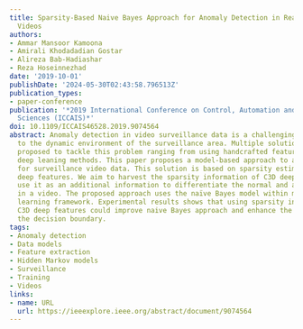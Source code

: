```yaml
---
title: Sparsity-Based Naive Bayes Approach for Anomaly Detection in Real Surveillance
  Videos
authors:
- Ammar Mansoor Kamoona
- Amirali Khodadadian Gostar
- Alireza Bab-Hadiashar
- Reza Hoseinnezhad
date: '2019-10-01'
publishDate: '2024-05-30T02:43:58.796513Z'
publication_types:
- paper-conference
publication: '*2019 International Conference on Control, Automation and Information
  Sciences (ICCAIS)*'
doi: 10.1109/ICCAIS46528.2019.9074564
abstract: Anomaly detection in video surveillance data is a challenging tasks due
  to the dynamic environment of the surveillance area. Multiple solutions have been
  proposed to tackle this problem ranging from using handcrafted features to end-to-end
  deep leaning methods. This paper proposes a model-based approach to anomaly detection
  for surveillance video data. This solution is based on sparsity estimation of pre-trained
  deep features. We aim to harvest the sparsity information of C3D deep features and
  use it as an additional information to differentiate the normal and anomalous event
  in a video. The proposed approach uses the naïve Bayes model within multiple instance
  learning framework. Experimental results shows that using sparsity information of
  C3D deep features could improve naive Bayes approach and enhance the accuracy of
  the decision boundary.
tags:
- Anomaly detection
- Data models
- Feature extraction
- Hidden Markov models
- Surveillance
- Training
- Videos
links:
- name: URL
  url: https://ieeexplore.ieee.org/abstract/document/9074564
---
```


